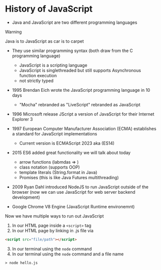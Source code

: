 # History of JavaScript

- Java and JavaScript are two different programming languages

> [!WARNING]
> Java is to JavaScript as car is to carpet

- They use similar programming syntax (both draw from the C programming language)
    - JavaScript is a scripting language
    - JavaScript is singlethreaded but still supports Asynchronous function execution
    - not strictly typed

- 1995 Brendan Eich wrote the JavaScript programming language in 10 days

    - "Mocha" rebranded as "LiveScript" rebranded as JavaScript

- 1996 Microsoft release JScript a version of JavaScript for their Internet Explorer 3

- 1997 European Computer Manufacturer Association (ECMA) establishes a standard for JavaScript implementations

    - Current version is ECMAScript 2023 aka (ES14)

- 2015 ES6 added great functionality we will talk about today 
    - arrow functions (labmdas => )
    - class notation (supports OOP)
    - template literals (String.format in Java)
    - Promises (this is like Java Futures multithreading)

- 2009 Ryan Dahl introduced NodeJS to run JavaScript outside of the browser (now we can use JavaScript for web server backend development)
 - Google Chrome V8 Engine (JavaScript Runtime environemnt)

Now we have multiple ways to run out JavaScript
1. In our HTML page inside a `<script>` tag
2. In our HTML page by linking in .js file via 
```html
<script src="file/path"></script>
```
3. In our terminal using the `node` command
4. In our terminal using the `node` command and a file name
```
> node hello.js
```

